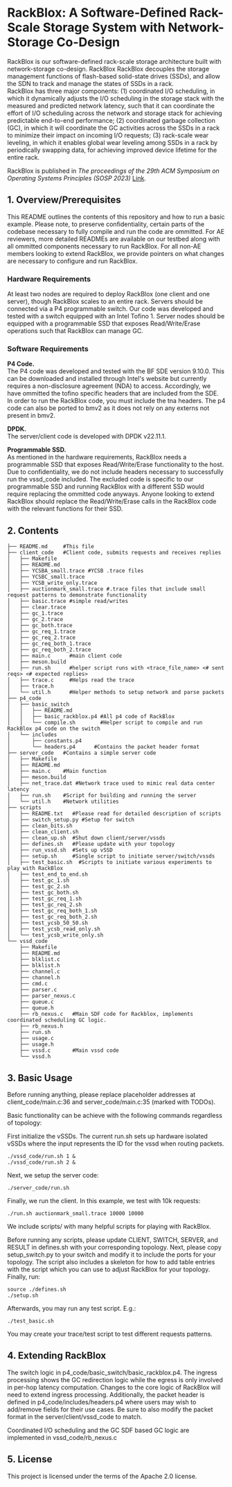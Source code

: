 # RackBlox: A Software-Defined Rack-Scale Storage System with Network-Storage Co-Design
RackBlox is our software-defined rack-scale storage architecture built with network-storage co-design. 
RackBlox RackBlox decouples the storage management functions of flash-based solid-state drives (SSDs), and allow the SDN to track and manage the states of SSDs in a rack.  
RackBlox has three major components: (1) coordinated I/O scheduling, in which it dynamically adjusts the I/O scheduling in the storage stack with the measured and predicted network latency, such that it can coordinate the effort of I/O scheduling across the network and storage stack for achieving predictable end-to-end performance; (2) coordinated garbage collection (GC), in which it will coordinate the GC activities across the SSDs in a rack to minimize their impact on incoming I/O requests; (3) rack-scale wear leveling, in which it enables global wear leveling among SSDs in a rack by periodically swapping data, for achieving improved device lifetime for the entire rack.

RackBlox is published in *The proceedings of the 29th ACM Symposium on Operating Systems Principles (SOSP 2023)* [Link](https://dl.acm.org/doi/10.1145/3600006.3613170).

## 1. Overview/Prerequisites

This README outlines the contents of this repository and how to run a basic example. Please note, to preserve confidentiality, certain parts of the codebase necessary to fully compile and run the code are ommitted. For AE reviewers, more detailed READMEs are available on our testbed along with all ommitted components necessary to run RackBlox. For all non-AE members looking to extend RackBlox, we provide pointers on what changes are necessary to configure and run RackBlox.

### Hardware Requirements
At least two nodes are required to deploy RackBlox (one client and one server), though RackBlox scales to an entire rack. Servers should be connected via a P4 programmable switch. Our code was developed and tested with a switch equipped with an Intel Tofino 1. Server nodes should be equipped with a programmable SSD that exposes Read/Write/Erase operations such that RackBlox can manage GC.   

### Software Requirements
**P4 Code.**  
The P4 code was developed and tested with the BF SDE version 9.10.0. This can be downloaded and installed through Intel's website but currently requires a non-disclosure agreement (NDA) to access. Accordingly, we have ommitted the tofino specific headers that are included from the SDE. In order to run the RackBlox code, you must include the tna headers. The p4 code can also be ported to bmv2 as it does not rely on any externs not present in bmv2.

**DPDK.**   
The server/client code is developed with DPDK v22.11.1. 

**Programmable SSD.**   
As mentioned in the hardware requirements, RackBlox needs a programmable SSD that exposes Read/Write/Erase functionality to the host. Due to confidentiality, we do not include headers necessary to successfully run the vssd_code included. The excluded code is specific to our programmable SSD and running RackBlox with a different SSD would require replacing the ommitted code anyways. Anyone looking to extend RackBlox should replace the Read/Write/Erase calls in the RackBlox code with the relevant functions for their SSD.

## 2. Contents
```
├── README.md     #This file
├── client_code   #Client code, submits requests and receives replies
│   ├── Makefile
│   ├── README.md
│   ├── YCSBA_small.trace #YCSB .trace files
│   ├── YCSBC_small.trace
│   ├── YCSB_write_only.trace
│   ├── auctionmark_small.trace #.trace files that include small request patterns to demonstrate functionality
│   ├── basic.trace #simple read/writes
│   ├── clear.trace
│   ├── gc_1.trace
│   ├── gc_2.trace
│   ├── gc_both.trace
│   ├── gc_req_1.trace
│   ├── gc_req_2.trace
│   ├── gc_req_both_1.trace
│   ├── gc_req_both_2.trace
│   ├── main.c      #main client code
│   ├── meson.build
│   ├── run.sh      #helper script runs with <trace_file_name> <# sent reqs> <# expected replies>
│   ├── trace.c     #Helps read the trace
│   ├── trace.h
│   └── util.h      #Helper methods to setup network and parse packets
├── p4_code
│   ├── basic_switch
│   │   ├── README.md
│   │   ├── basic_rackblox.p4 #All p4 code of RackBlox
│   │   └── compile.sh        #Helper script to compile and run RackBlox p4 code on the switch
│   └── includes
│       ├── constants.p4
│       └── headers.p4      #Contains the packet header format
├── server_code   #Contains a simple server code
│   ├── Makefile
│   ├── README.md
│   ├── main.c    #Main function
│   ├── meson.build
│   ├── net_trace.dat #Network trace used to mimic real data center latency
│   ├── run.sh    #Script for building and running the server
│   └── util.h    #Network utilities
├── scripts
│   ├── README.txt   #Please read for detailed description of scripts
│   ├── switch_setup.py #Setup for switch
│   ├── clean_bits.sh
│   ├── clean_client.sh
│   ├── clean_up.sh  #Shut down client/server/vssds
│   ├── defines.sh   #Please update with your topology
│   ├── run_vssd.sh  #Sets up vSSD
│   ├── setup.sh     #Single script to initiate server/switch/vssds
│   ├── test_basic.sh  #Scripts to initiate various experiments to play with RackBlox
│   ├── test_end_to_end.sh
│   ├── test_gc_1.sh
│   ├── test_gc_2.sh
│   ├── test_gc_both.sh
│   ├── test_gc_req_1.sh
│   ├── test_gc_req_2.sh
│   ├── test_gc_req_both_1.sh
│   ├── test_gc_req_both_2.sh
│   ├── test_ycsb_50_50.sh
│   ├── test_ycsb_read_only.sh
│   └── test_ycsb_write_only.sh
└── vssd_code
    ├── Makefile
    ├── README.md
    ├── blklist.c
    ├── blklist.h
    ├── channel.c
    ├── channel.h
    ├── cmd.c
    ├── parser.c
    ├── parser_nexus.c
    ├── queue.c
    ├── queue.h
    ├── rb_nexus.c   #Main SDF code for Rackblox, implements coordinated scheduling GC logic.
    ├── rb_nexus.h
    ├── run.sh
    ├── usage.c
    ├── usage.h
    ├── vssd.c       #Main vssd code
    └── vssd.h
```

## 3. Basic Usage

Before running anything, please replace placeholder addresses at client_code/main.c:36 and server_code/main.c:35 (marked with TODOs).

Basic functionality can be achieve with the following commands regardless of topology: 

First initialize the vSSDs. The current run.sh sets up hardware isolated vSSDs where the input represents the ID for the vssd when routing packets.
```
./vssd_code/run.sh 1 &
./vssd_code/run.sh 2 &
```
Next, we setup the server code:
```
./server_code/run.sh 
```

Finally, we run the client. In this example, we test with 10k requests:
```
./run.sh auctionmark_small.trace 10000 10000
```

We include scripts/ with many helpful scripts for playing with RackBlox. 

Before running any scripts, please update CLIENT, SWITCH, SERVER, and RESULT in defines.sh with your corresponding topology. 
Next, please copy setup_switch.py to your switch and modify it to include the ports for your topology. The script also includes a skeleton
for how to add table entries with the script which you can use to adjust RackBlox for your topology.  
Finally, run:
```
source ./defines.sh
./setup.sh
```

Afterwards, you may run any test script. E.g.:
```
./test_basic.sh
```

You may create your trace/test script to test different requests patterns.



## 4. Extending RackBlox

The switch logic in p4_code/basic_switch/basic_rackblox.p4. The ingress processing shows the GC redirection logic while the egress is only involved in per-hop latency computation. Changes to the core logic of RackBlox will need to extend ingress processing. Additionally, the packet header is defined in p4_code/includes/headers.p4 where users may wish to add/remove fields for their use cases. Be sure to also modify the packet format in the server/client/vssd_code to match. 

Coordinated I/O scheduling and the GC SDF based GC logic are implemented in vssd_code/rb_nexus.c 

## 5. License

This project is licensed under the terms of the Apache 2.0 license.
